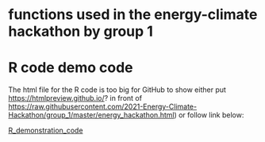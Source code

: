 # functions used in the energy-climate hackathon by group 1


# R code demo code
The html file for the R code is too big for GitHub to show either put https://htmlpreview.github.io/? in front of https://raw.githubusercontent.com/2021-Energy-Climate-Hackathon/group_1/master/energy_hackathon.html) or follow link below:

[R_demonstration_code](https://htmlpreview.github.io/?https://raw.githubusercontent.com/2021-Energy-Climate-Hackathon/group_1/master/energy_hackathon.html)

